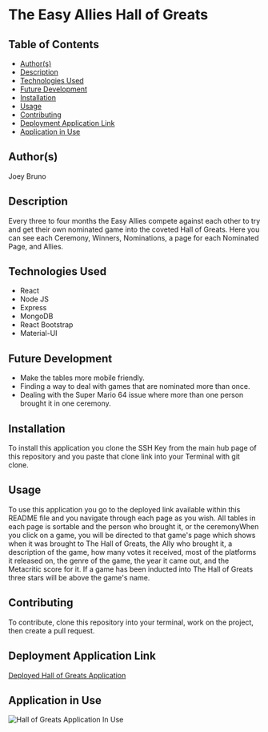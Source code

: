 # The Easy Allies Hall of Greats

## Table of Contents
* [Author(s)](#author(s))
* [Description](#description)
* [Technologies Used](#technologies-used)
* [Future Development](#future-development)
* [Installation](#installation)
* [Usage](#usage)
* [Contributing](#contributing)
* [Deployment Application Link](#deployment-application-link)
* [Application in Use](#application-in-use)

## Author(s)
Joey Bruno

## Description
Every three to four months the Easy Allies compete against each other to try and get their own nominated game into the coveted Hall of Greats. Here you can see each Ceremony, Winners, Nominations, a page for each Nominated Page, and Allies. 

## Technologies Used
* React
* Node JS
* Express
* MongoDB
* React Bootstrap
* Material-UI 

## Future Development
* Make the tables more mobile friendly.
* Finding a way to deal with games that are nominated more than once.
* Dealing with the Super Mario 64 issue where more than one person brought it in one ceremony.

## Installation
To install this application you clone the SSH Key from the main hub page of this repository and you paste that clone link into your Terminal with git clone.

## Usage
To use this application you go to the deployed link available within this README file and you navigate through each page as you wish. All tables in each page is sortable and the person who brought it, or the ceremonyWhen you click on a game, you will be directed to that game's page which shows when it was brought to The Hall of Greats, the Ally who brought it, a description of the game, how many votes it received, most of the platforms it released on, the genre of the game, the year it came out, and the Metacritic score for it. If a game has been inducted into The Hall of Greats three stars will be above the game's name.

## Contributing
To contribute, clone this repository into your terminal, work on the project, then create a pull request.

## Deployment Application Link
[Deployed Hall of Greats Application](https://hall-of-greats.herokuapp.com/)

## Application in Use
![Hall of Greats Application In Use](./hall-of-greats.gif)